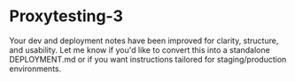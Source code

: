 # Proxytesting-3
Your dev and deployment notes have been improved for clarity, structure, and usability. Let me know if you'd like to convert this into a standalone DEPLOYMENT.md or if you want instructions tailored for staging/production environments.
